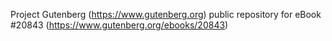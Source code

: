 Project Gutenberg (https://www.gutenberg.org) public repository for eBook #20843 (https://www.gutenberg.org/ebooks/20843)
